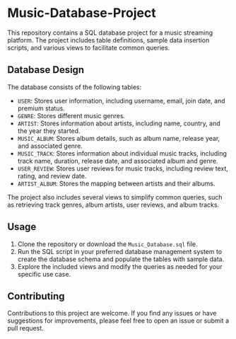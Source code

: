 # Music-Database-Project

This repository contains a SQL database project for a music streaming platform. The project includes table definitions, sample data insertion scripts, and various views to facilitate common queries.

## Database Design

The database consists of the following tables:

- `USER`: Stores user information, including username, email, join date, and premium status.
- `GENRE`: Stores different music genres.
- `ARTIST`: Stores information about artists, including name, country, and the year they started.
- `MUSIC_ALBUM`: Stores album details, such as album name, release year, and associated genre.
- `MUSIC_TRACK`: Stores information about individual music tracks, including track name, duration, release date, and associated album and genre.
- `USER_REVIEW`: Stores user reviews for music tracks, including review text, rating, and review date.
- `ARTIST_ALBUM`: Stores the mapping between artists and their albums.

The project also includes several views to simplify common queries, such as retrieving track genres, album artists, user reviews, and album tracks.

## Usage

1. Clone the repository or download the `Music_Database.sql` file.
2. Run the SQL script in your preferred database management system to create the database schema and populate the tables with sample data.
3. Explore the included views and modify the queries as needed for your specific use case.

## Contributing

Contributions to this project are welcome. If you find any issues or have suggestions for improvements, please feel free to open an issue or submit a pull request.
